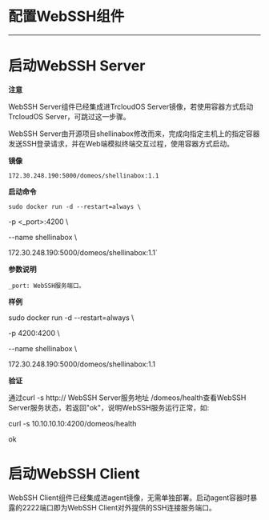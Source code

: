 # 配置WebSSH组件

---

# 启动WebSSH Server

**注意**

WebSSH Server组件已经集成进TrcloudOS Server镜像，若使用容器方式启动TrcloudOS Server，可跳过这一步骤。

WebSSH Server由开源项目shellinabox修改而来，完成向指定主机上的指定容器发送SSH登录请求，并在Web端模拟终端交互过程，使用容器方式启动。

**镜像**

`172.30.248.190:5000/domeos/shellinabox:1.1`

**启动命令**

`sudo docker run -d --restart=always \ `

 -p <_port>:4200 \

 --name shellinabox \

 172.30.248.190:5000/domeos/shellinabox:1.1`

**参数说明**

`_port: WebSSH服务端口。`

**样例**

sudo docker run -d --restart=always \

 -p 4200:4200 \

 --name shellinabox \

 172.30.248.190:5000/domeos/shellinabox:1.1

**验证**

通过curl -s http:// WebSSH Server服务地址 /domeos/health查看WebSSH Server服务状态，若返回"ok"，说明WebSSH服务运行正常，如:

curl -s 10.10.10.10:4200/domeos/health

ok

# 启动WebSSH Client

WebSSH Client组件已经集成进agent镜像，无需单独部署。启动agent容器时暴露的2222端口即为WebSSH Client对外提供的SSH连接服务端口。




